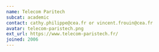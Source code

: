 ```yaml
---
name: Telecom Paritech
subcat: academic
contact: cathy.philippe@cea.fr or vincent.frouin@cea.fr
avatar: telecom-paristech.png
ext_url: https://www.telecom-paristech.fr/
joined: 2006
---
```



